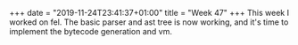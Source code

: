 +++
date = "2019-11-24T23:41:37+01:00"
title = "Week 47"
+++
This week I worked on fel. The basic parser and ast tree is now working, and it's time to implement the bytecode generation and vm.
